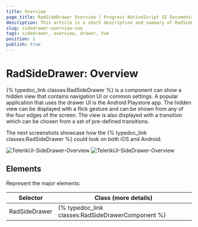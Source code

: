 ```yaml
---
title: Overview
page_title: RadSideDrawer Overview | Progress NativeScript UI Documentation
description: This article is a short description and summary of RadSideDrawer's features.
slug: sidedrawer-overview-vue
tags: sidedrawer, overview, drawer, Vue
position: 1
publish: true
---
```


# RadSideDrawer: Overview

{% typedoc_link classes:RadSideDrawer %} is a component can show a hidden view that contains navigation UI or common settings. A popular application that uses the drawer UI is the Android Playstore app.
The hidden view can be displayed with a flick gesture and can be shown from any of the four edges of the screen. The view is also displayed with a transition which can be chosen from a set of pre-defined transitions.

The next screenshots showcase how the {% typedoc_link classes:RadSideDrawer %} could look on both iOS and Android:

![TelerikUI-SideDrawer-Overview](../../../ui/img/ns_ui/drawer-overview-android.png "Side drawer overview.") ![TelerikUI-SideDrawer-Overview](../../../ui/img/ns_ui/drawer-overview-ios.png "Side drawer overview.")

## Elements
Represent the major elements:

| Selector          | Class (more details)                                  |
|-------------------|-------------------------------------------------------|
| RadSideDrawer | {% typedoc_link classes:RadSideDrawerComponent %} |